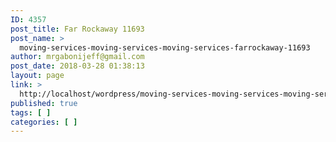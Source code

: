 ```yaml
---
ID: 4357
post_title: Far Rockaway 11693
post_name: >
  moving-services-moving-services-moving-services-farrockaway-11693
author: mrgabonijeff@gmail.com
post_date: 2018-03-28 01:38:13
layout: page
link: >
  http://localhost/wordpress/moving-services-moving-services-moving-services-farrockaway-11693/
published: true
tags: [ ]
categories: [ ]
---
```

